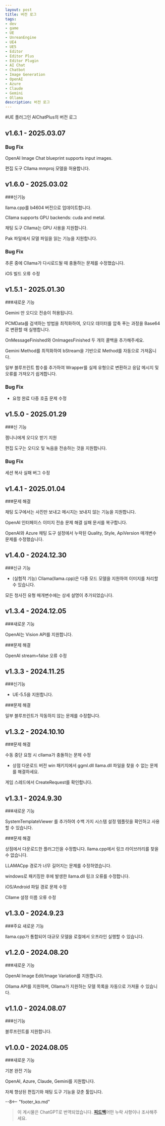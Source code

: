 ```yaml
---
layout: post
title: 버전 로그
tags:
- dev
- game
- UE
- UnreanEngine
- UE4
- UE5
- Editor
- Editor Plus
- Editor Plugin
- AI Chat
- Chatbot
- Image Generation
- OpenAI
- Azure
- Claude
- Gemini
- Ollama
description: 버전 로그
---
```


<meta property="og:title" content="UE 插件 AIChatPlus 版本日志" />

#UE 플러그인 AIChatPlus의 버전 로그

## v1.6.1 - 2025.03.07

### Bug Fix

OpenAI Image Chat blueprint supports input images.

편집 도구 Cllama mmproj 모델을 허용합니다.

## v1.6.0 - 2025.03.02

###신기능

llama.cpp를 b4604 버전으로 업데이트합니다.

Cllama supports GPU backends: cuda and metal.

채팅 도구 Cllama는 GPU 사용을 지원합니다.

Pak 파일에서 모델 파일을 읽는 기능을 지원합니다.

### Bug Fix

추론 중에 Cllama가 다시로드될 때 충돌하는 문제를 수정했습니다.

iOS 빌드 오류 수정

## v1.5.1 - 2025.01.30

###새로운 기능

Gemini 만 오디오 전송이 허용됩니다.

PCMData를 검색하는 방법을 최적화하여, 오디오 데이터를 압축 푸는 과정을 Base64로 변환할 때 실행합니다.

OnMessageFinished와 OnImagesFinished 두 개의 콜백을 추가해주세요.

Gemini Method를 최적화하여 bStream을 기반으로 Method를 자동으로 가져옵니다.

일부 블루프린트 함수를 추가하여 Wrapper를 실제 유형으로 변환하고 응답 메시지 및 오류를 가져오기 쉽게합니다.

### Bug Fix

* 요청 완료 다중 호출 문제 수정

## v1.5.0 - 2025.01.29

###신 기능

젬니니에게 오디오 받기 지원

편집 도구는 오디오 및 녹음을 전송하는 것을 지원합니다.

### Bug Fix

세션 복사 실패 버그 수정

## v1.4.1 - 2025.01.04

###문제 해결

채팅 도구에서는 사진만 보내고 메시지는 보내지 않는 기능을 지원합니다.

OpenAI 인터페이스 이미지 전송 문제 해결 실패 문서를 복구합니다.

OpenAI와 Azure 채팅 도구 설정에서 누락된 Quality, Style, ApiVersion 매개변수 문제를 수정했습니다.

## v1.4.0 - 2024.12.30

###신규 기능

* (실험적 기능) Cllama(llama.cpp)은 다중 모드 모델을 지원하여 이미지를 처리할 수 있습니다.

모든 청사진 유형 매개변수에는 상세 설명이 추가되었습니다.

## v1.3.4 - 2024.12.05

###새로운 기능

OpenAI는 Vision API를 지원합니다.

###문제 해결

OpenAI stream=false 오류 수정

## v1.3.3 - 2024.11.25

###신기능

* UE-5.5을 지원합니다.

###문제 해결

일부 블루프린트가 작동하지 않는 문제를 수정합니다.

## v1.3.2 - 2024.10.10

###문제 해결

수동 중단 요청 시 cllama가 충돌하는 문제 수정

* 상점 다운로드 버전 win 패키지에서 ggml.dll llama.dll 파일을 찾을 수 없는 문제를 해결하세요.

게임 스레드에서 CreateRequest를 확인합니다.

## v1.3.1 - 2024.9.30

###새로운 기능

SystemTemplateViewer 를 추가하여 수백 가지 시스템 설정 템플릿을 확인하고 사용할 수 있습니다.

###문제 해결

상점에서 다운로드한 플러그인을 수정합니다. llama.cpp에서 링크 라이브러리를 찾을 수 없습니다.

LLAMACpp 경로가 너무 길어지는 문제를 수정하였습니다.

windows로 패키징한 후에 발생한 llama.dll 링크 오류를 수정합니다.

iOS/Android 파일 경로 문제 수정

Cllame 설정 이름 오류 수정

## v1.3.0 - 2024.9.23

###주요 새로운 기능

llama.cpp가 통합되어 대규모 모델을 로컬에서 오프라인 실행할 수 있습니다.

## v1.2.0 - 2024.08.20

###새로운 기능

OpenAI Image Edit/Image Variation를 지원합니다.

Ollama API를 지원하며, Ollama가 지원하는 모델 목록을 자동으로 가져올 수 있습니다.

## v1.1.0 - 2024.08.07

###신기능

블루프린트를 지원합니다.

## v1.0.0 - 2024.08.05

###새로운 기능

기본 완전 기능

OpenAI, Azure, Claude, Gemini를 지원합니다.

자체 향상된 편집기와 채팅 도구 기능을 갖춘 툴입니다.

--8<-- "footer_ko.md"


> 이 게시물은 ChatGPT로 번역되었습니다. [**피드백**](https://github.com/disenone/wiki_blog/issues/new)어떤 누락 사항이나 조사해주세요. 
